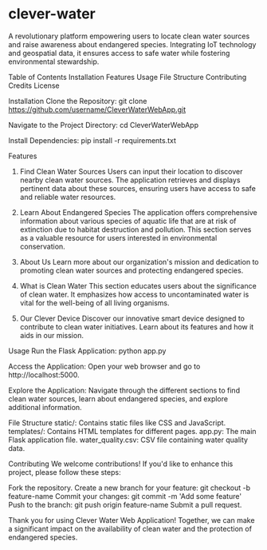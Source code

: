# clever-water
A revolutionary platform empowering users to locate clean water sources and raise awareness about endangered species. Integrating IoT technology and geospatial data, it ensures access to safe water while fostering environmental stewardship.

Table of Contents
Installation
Features
Usage
File Structure
Contributing
Credits
License

Installation
Clone the Repository:
git clone https://github.com/username/CleverWaterWebApp.git

Navigate to the Project Directory:
cd CleverWaterWebApp

Install Dependencies:
pip install -r requirements.txt

Features
1. Find Clean Water Sources
Users can input their location to discover nearby clean water sources. The application retrieves and displays pertinent data about these sources, ensuring users have access to safe and reliable water resources.

2. Learn About Endangered Species
The application offers comprehensive information about various species of aquatic life that are at risk of extinction due to habitat destruction and pollution. This section serves as a valuable resource for users interested in environmental conservation.

3. About Us
Learn more about our organization's mission and dedication to promoting clean water sources and protecting endangered species.

4. What is Clean Water
This section educates users about the significance of clean water. It emphasizes how access to uncontaminated water is vital for the well-being of all living organisms.

5. Our Clever Device
Discover our innovative smart device designed to contribute to clean water initiatives. Learn about its features and how it aids in our mission.

Usage
Run the Flask Application:
python app.py

Access the Application:
Open your web browser and go to http://localhost:5000.

Explore the Application:
Navigate through the different sections to find clean water sources, learn about endangered species, and explore additional information.

File Structure
static/: Contains static files like CSS and JavaScript.
templates/: Contains HTML templates for different pages.
app.py: The main Flask application file.
water_quality.csv: CSV file containing water quality data.

Contributing
We welcome contributions! If you'd like to enhance this project, please follow these steps:

Fork the repository.
Create a new branch for your feature: git checkout -b feature-name
Commit your changes: git commit -m 'Add some feature'
Push to the branch: git push origin feature-name
Submit a pull request.

Thank you for using Clever Water Web Application! Together, we can make a significant impact on the availability of clean water and the protection of endangered species.
